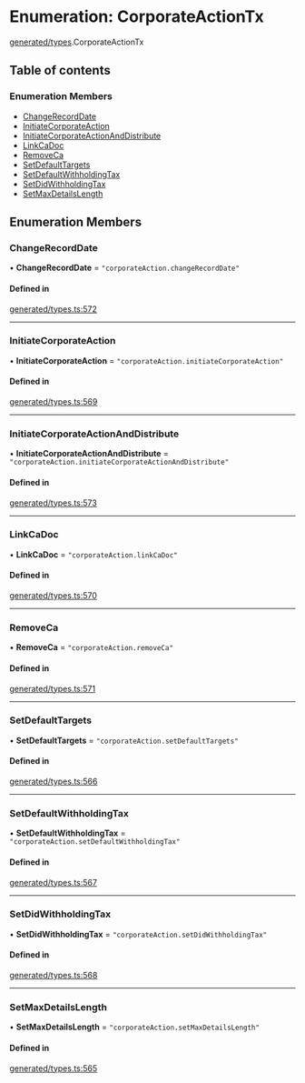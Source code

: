 # Enumeration: CorporateActionTx

[generated/types](../wiki/generated.types).CorporateActionTx

## Table of contents

### Enumeration Members

- [ChangeRecordDate](../wiki/generated.types.CorporateActionTx#changerecorddate)
- [InitiateCorporateAction](../wiki/generated.types.CorporateActionTx#initiatecorporateaction)
- [InitiateCorporateActionAndDistribute](../wiki/generated.types.CorporateActionTx#initiatecorporateactionanddistribute)
- [LinkCaDoc](../wiki/generated.types.CorporateActionTx#linkcadoc)
- [RemoveCa](../wiki/generated.types.CorporateActionTx#removeca)
- [SetDefaultTargets](../wiki/generated.types.CorporateActionTx#setdefaulttargets)
- [SetDefaultWithholdingTax](../wiki/generated.types.CorporateActionTx#setdefaultwithholdingtax)
- [SetDidWithholdingTax](../wiki/generated.types.CorporateActionTx#setdidwithholdingtax)
- [SetMaxDetailsLength](../wiki/generated.types.CorporateActionTx#setmaxdetailslength)

## Enumeration Members

### ChangeRecordDate

• **ChangeRecordDate** = ``"corporateAction.changeRecordDate"``

#### Defined in

[generated/types.ts:572](https://github.com/PolymeshAssociation/polymesh-sdk/blob/079537ad/src/generated/types.ts#L572)

___

### InitiateCorporateAction

• **InitiateCorporateAction** = ``"corporateAction.initiateCorporateAction"``

#### Defined in

[generated/types.ts:569](https://github.com/PolymeshAssociation/polymesh-sdk/blob/079537ad/src/generated/types.ts#L569)

___

### InitiateCorporateActionAndDistribute

• **InitiateCorporateActionAndDistribute** = ``"corporateAction.initiateCorporateActionAndDistribute"``

#### Defined in

[generated/types.ts:573](https://github.com/PolymeshAssociation/polymesh-sdk/blob/079537ad/src/generated/types.ts#L573)

___

### LinkCaDoc

• **LinkCaDoc** = ``"corporateAction.linkCaDoc"``

#### Defined in

[generated/types.ts:570](https://github.com/PolymeshAssociation/polymesh-sdk/blob/079537ad/src/generated/types.ts#L570)

___

### RemoveCa

• **RemoveCa** = ``"corporateAction.removeCa"``

#### Defined in

[generated/types.ts:571](https://github.com/PolymeshAssociation/polymesh-sdk/blob/079537ad/src/generated/types.ts#L571)

___

### SetDefaultTargets

• **SetDefaultTargets** = ``"corporateAction.setDefaultTargets"``

#### Defined in

[generated/types.ts:566](https://github.com/PolymeshAssociation/polymesh-sdk/blob/079537ad/src/generated/types.ts#L566)

___

### SetDefaultWithholdingTax

• **SetDefaultWithholdingTax** = ``"corporateAction.setDefaultWithholdingTax"``

#### Defined in

[generated/types.ts:567](https://github.com/PolymeshAssociation/polymesh-sdk/blob/079537ad/src/generated/types.ts#L567)

___

### SetDidWithholdingTax

• **SetDidWithholdingTax** = ``"corporateAction.setDidWithholdingTax"``

#### Defined in

[generated/types.ts:568](https://github.com/PolymeshAssociation/polymesh-sdk/blob/079537ad/src/generated/types.ts#L568)

___

### SetMaxDetailsLength

• **SetMaxDetailsLength** = ``"corporateAction.setMaxDetailsLength"``

#### Defined in

[generated/types.ts:565](https://github.com/PolymeshAssociation/polymesh-sdk/blob/079537ad/src/generated/types.ts#L565)
